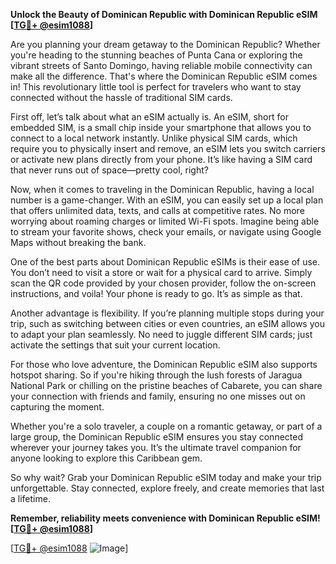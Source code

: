 **Unlock the Beauty of Dominican Republic with Dominican Republic eSIM [[TG💪+ @esim1088](https://t.me/s/esim1088)]**

Are you planning your dream getaway to the Dominican Republic? Whether you're heading to the stunning beaches of Punta Cana or exploring the vibrant streets of Santo Domingo, having reliable mobile connectivity can make all the difference. That's where the Dominican Republic eSIM comes in! This revolutionary little tool is perfect for travelers who want to stay connected without the hassle of traditional SIM cards.

First off, let’s talk about what an eSIM actually is. An eSIM, short for embedded SIM, is a small chip inside your smartphone that allows you to connect to a local network instantly. Unlike physical SIM cards, which require you to physically insert and remove, an eSIM lets you switch carriers or activate new plans directly from your phone. It’s like having a SIM card that never runs out of space—pretty cool, right?

Now, when it comes to traveling in the Dominican Republic, having a local number is a game-changer. With an eSIM, you can easily set up a local plan that offers unlimited data, texts, and calls at competitive rates. No more worrying about roaming charges or limited Wi-Fi spots. Imagine being able to stream your favorite shows, check your emails, or navigate using Google Maps without breaking the bank.

One of the best parts about Dominican Republic eSIMs is their ease of use. You don’t need to visit a store or wait for a physical card to arrive. Simply scan the QR code provided by your chosen provider, follow the on-screen instructions, and voila! Your phone is ready to go. It’s as simple as that.

Another advantage is flexibility. If you’re planning multiple stops during your trip, such as switching between cities or even countries, an eSIM allows you to adapt your plan seamlessly. No need to juggle different SIM cards; just activate the settings that suit your current location.

For those who love adventure, the Dominican Republic eSIM also supports hotspot sharing. So if you're hiking through the lush forests of Jaragua National Park or chilling on the pristine beaches of Cabarete, you can share your connection with friends and family, ensuring no one misses out on capturing the moment.

Whether you're a solo traveler, a couple on a romantic getaway, or part of a large group, the Dominican Republic eSIM ensures you stay connected wherever your journey takes you. It’s the ultimate travel companion for anyone looking to explore this Caribbean gem.

So why wait? Grab your Dominican Republic eSIM today and make your trip unforgettable. Stay connected, explore freely, and create memories that last a lifetime. 

**Remember, reliability meets convenience with Dominican Republic eSIM! [[TG💪+ @esim1088](https://t.me/s/esim1088)]**

[[TG💪+ @esim1088](https://t.me/s/esim1088) ![Image](https://i.postimg.cc/Y0z9fWf4/image.png)]